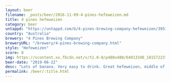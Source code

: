 ```yaml
---
layout: beer
filename: _posts/beer/2016-11-09-4-pines-hefeweizen.md
title: 4 pines hefeweizen
category: beer
untappd: "https://untappd.com/b/4-pines-brewing-company-hefeweizen/39530"
country: "Australia"
brewery: "4 Pines Brewing Company"
breweryURL: "/brewery/4-pines-brewing-company.html"
style: "Hefeweizen"
score: 8
img: https://scontent.xx.fbcdn.net/v/t1.0-0/p480x480/64913340_10157223733183745_6832983330858729472_o.jpg?_nc_cat=106&_nc_ohc=1XSnJ0N31n4AQmwmpc1dcHo-f5QDFMJJzjCHv6KxIs9B9xRTL-UzkVRhg&_nc_ht=scontent.xx&oh=56d42ad96bdbf6497b6c3370ddb1d44f&oe=5E515211
beer-date: "2019-06-22"
desc: "Lots of banana. Very easy to drink. Great hefeweizen, middle of the road. Upset I haven’t had this sooner"
permalink: /beer/:title.html
---
```

